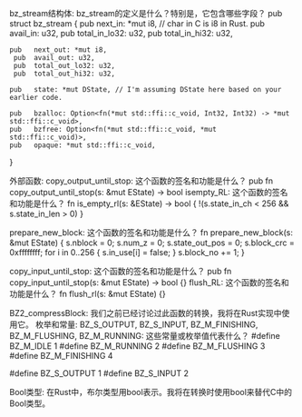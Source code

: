 bz_stream结构体: bz_stream的定义是什么？特别是，它包含哪些字段？
pub struct bz_stream {
    pub   next_in: *mut i8, // char in C is i8 in Rust.
    pub   avail_in: u32,
    pub   total_in_lo32: u32,
     pub  total_in_hi32: u32,
   
    pub   next_out: *mut i8,
     pub  avail_out: u32,
     pub  total_out_lo32: u32,
     pub  total_out_hi32: u32,
   
    pub   state: *mut DState, // I'm assuming DState here based on your earlier code.
       
    pub   bzalloc: Option<fn(*mut std::ffi::c_void, Int32, Int32) -> *mut std::ffi::c_void>,
    pub   bzfree: Option<fn(*mut std::ffi::c_void, *mut std::ffi::c_void)>,
    pub   opaque: *mut std::ffi::c_void,
}



外部函数:
copy_output_until_stop: 这个函数的签名和功能是什么？
pub fn copy_output_until_stop(s: &mut EState) -> bool 
isempty_RL: 这个函数的签名和功能是什么？
fn is_empty_rl(s: &EState) -> bool {
    !(s.state_in_ch < 256 && s.state_in_len > 0)
}


prepare_new_block: 这个函数的签名和功能是什么？
fn prepare_new_block(s: &mut EState) {
    s.nblock = 0;
    s.num_z = 0;
    s.state_out_pos = 0;
    s.block_crc = 0xffffffff;
    for i in 0..256 {
        s.in_use[i] = false;
    }
    s.block_no += 1;
}


copy_input_until_stop: 这个函数的签名和功能是什么？
pub fn copy_input_until_stop(s: &mut EState) -> bool {}
flush_RL: 这个函数的签名和功能是什么？
fn flush_rl(s: &mut EState) {}

BZ2_compressBlock: 我们之前已经讨论过此函数的转换，我将在Rust实现中使用它。
枚举和常量:
BZ_S_OUTPUT, BZ_S_INPUT, BZ_M_FINISHING, BZ_M_FLUSHING, BZ_M_RUNNING: 这些常量或枚举值代表什么？
#define BZ_M_IDLE      1
#define BZ_M_RUNNING   2
#define BZ_M_FLUSHING  3
#define BZ_M_FINISHING 4

#define BZ_S_OUTPUT    1
#define BZ_S_INPUT     2


Bool类型: 在Rust中，布尔类型用bool表示。我将在转换时使用bool来替代C中的Bool类型。

